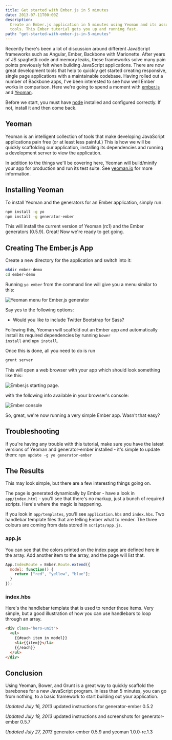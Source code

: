 ```yaml
---
title: Get started with Ember.js in 5 minutes
date: 2013-07-11T00:00Z
description:
  Create an Ember.js application in 5 minutes using Yeoman and its associated
  tools. This Ember tutorial gets you up and running fast.
path: "get-started-with-ember-js-in-5-minutes"
---
```


Recently there's been a lot of discussion around different JavaScript frameworks
such as Angular, Ember, Backbone with Marionette. After years of JS spaghetti
code and memory leaks, these frameworks solve many pain points previously felt
when building JavaScript applications. There are now great development tools
that help to quickly get started creating responsive, single page applications
with a maintainable codebase. Having rolled out a number of Backbone apps, I've
been interested to see how well Ember works in comparison. Here we're going to
spend a moment with <a href="http://emberjs.com/">ember.js</a> and
<a href="http://yeoman.io">Yeoman</a>.

Before we start, you must have <a href="http://nodejs.org">node</a> installed
and configured correctly. If not, install it and then come back.

## Yeoman

Yeoman is an intelligent collection of tools that make developing JavaScript
applications pain free (or at least less painful.) This is how we will be
quickly scaffolding our application, installing its dependencies and running a
development server to view the application.

In addition to the things we'll be covering here, Yeoman will build/minify your
app for production and run its test suite. See
<a href="http://yeoman.io">yeoman.io</a> for more information.

## Installing Yeoman

To install Yeoman and the generators for an Ember application, simply run:

```bash
npm install -g yo
npm install -g generator-ember
```

This will install the current version of Yeoman (rc1) and the Ember generators
(0.5.9). Great! Now we're ready to get going.

## Creating The Ember.js App

Create a new directory for the application and switch into it:

```bash
mkdir ember-demo
cd ember-demo
```

Running <code>yo ember</code> from the command line will give you a menu similar
to this:

![Yeoman menu for Ember.js generator](./yeoman_ember_generator_options.png)

Say yes to the following options:

- Would you like to include Twitter Bootstrap for Sass?

Following this, Yeoman will scaffold out an Ember app and automatically install
its required dependencies by running <code>bower install</code> and <code>npm
install</code>.

Once this is done, all you need to do is run

```bash
grunt server
```

This will open a web browser with your app which should look something like
this:

![Ember.js starting page.](./Yeoman_Ember_Starter_Kit.png)

with the following info available in your browser's console:

![Ember console](./Yeoman_Ember_Starter_Kit-3.png)

So, great, we're now running a very simple Ember app. Wasn't that easy?

<h2>Troubleshooting</h2>

If you're having any trouble with this tutorial, make sure you have the latest
versions of Yeoman and generator-ember installed - it's simple to update them:
<code>npm update -g yo generator-ember</code>

<h2>The Results</h2>

This may look simple, but there are a few interesting things going on.

The page is generated dynamically by Ember - have a look in
<code>app/index.html</code> - you'll see that there's no markup, just a bunch of
required scripts. Here's where the magic is happening.

If you look in <code>app/templates</code>, you'll see
<code>application.hbs</code> and <code>index.hbs</code>. Two handlebar template
files that are telling Ember what to render. The three colours are coming from
data stored in <code>scripts/app.js</code>.

<h3>app.js</h3>

You can see that the colors printed on the index page are defined here in the
array. Add another item to the array, and the page will list that.

```javascript
App.IndexRoute = Ember.Route.extend({
  model: function() {
    return ["red", "yellow", "blue"];
  }
});
```

<h3>index.hbs</h3>

Here's the handlebar template that is used to render those items. Very simple,
but a good illustration of how you can use handlebars to loop through an array.

```html
<div class="hero-unit">
  <ul>
    {{#each item in model}}
    <li>{{item}}</li>
    {{/each}}
  </ul>
</div>
```

<h2>Conclusion</h2>

Using Yeoman, Bower, and Grunt is a great way to quickly scaffold the barebones
for a new JavaScript program. In less than 5 minutes, you can go from nothing,
to a basic framework to start building out your application.

<em>Updated July 16, 2013</em> updated instructions for generator-ember 0.5.2

<em>Updated July 19, 2013</em> updated instructions and screenshots for
generator-ember 0.5.7

<em>Updated July 27, 2013</em> generator-ember 0.5.9 and yeoman 1.0.0-rc.1.3
